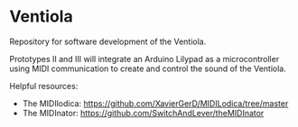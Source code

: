 # Ventiola
Repository for software development of the Ventiola. 

Prototypes II and III will integrate an Arduino Lilypad as a microcontroller using MIDI communication to create and control the sound of the Ventiola. 

Helpful resources: 
- The MIDIlodica: https://github.com/XavierGerD/MIDILodica/tree/master
- The MIDInator: https://github.com/SwitchAndLever/theMIDInator
